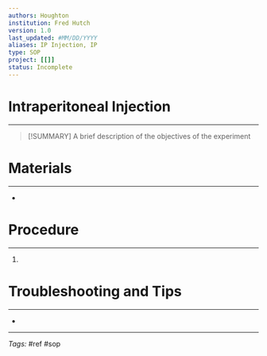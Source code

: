 ```yaml
---
authors: Houghton
institution: Fred Hutch
version: 1.0
last_updated: #MM/DD/YYYY
aliases: IP Injection, IP
type: SOP
project: [[]]
status: Incomplete
---
```


# Intraperitoneal Injection
---
> [!SUMMARY]
> A brief description of the objectives of the experiment

# Materials
---
- 

# Procedure
---
1. 

# Troubleshooting and Tips
---
- 

---
_Tags:_ #ref #sop 
